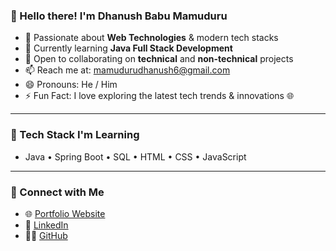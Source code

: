 ### 👋 Hello there! I'm Dhanush Babu Mamuduru

- 👀 Passionate about **Web Technologies** & modern tech stacks  
- 🌱 Currently learning **Java Full Stack Development**  
- 🤝 Open to collaborating on **technical** and **non-technical** projects  
- 📫 Reach me at: [mamudurudhanush6@gmail.com](mailto:mamudurudhanush6@gmail.com)  
- 😄 Pronouns: He / Him  
- ⚡ Fun Fact: I love exploring the latest tech trends & innovations 🌐  

---

### 🚀 Tech Stack I'm Learning
- Java • Spring Boot • SQL • HTML • CSS • JavaScript

---

### 🔗 Connect with Me
- 🌐 [Portfolio Website](https://dhanushbabu.netlify.app/)
- 💼 [LinkedIn](https://www.linkedin.com/in/dhanush-babu-mamuduru-3863a2276)
- 🧑‍💻 [GitHub](https://github.com/dhanush-babu-M)


